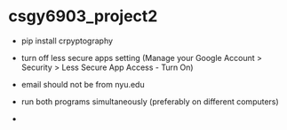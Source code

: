 # csgy6903_project2

- pip install crpyptography

- turn off less secure apps setting (Manage your Google Account > Security > Less Secure App Access - Turn On)

- email should not be from nyu.edu

- run both programs simultaneously (preferably on different computers)

- 
